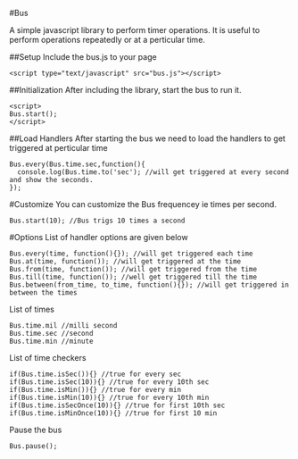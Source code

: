 #Bus

A simple javascript library to perform timer operations. It is useful to perform operations repeatedly or at a perticular time.

##Setup
Include the bus.js to your page
```
<script type="text/javascript" src="bus.js"></script>
```

##Initialization
After including the library, start the bus to run it.
```
<script>
Bus.start();
</script>
```

##Load Handlers
After starting the bus we need to load the handlers to get triggered at perticular time
```
Bus.every(Bus.time.sec,function(){
  console.log(Bus.time.to('sec'); //will get triggered at every second and show the seconds.
});
```

#Customize
You can customize the Bus frequencey ie times per second.
```
Bus.start(10); //Bus trigs 10 times a second
```

#Options
List of handler options are given below
```
Bus.every(time, function(){}); //will get triggered each time
Bus.at(time, function()); //will get triggered at the time
Bus.from(time, function()); //will get triggered from the time
Bus.till(time, function()); //well get triggered till the time
Bus.between(from_time, to_time, function(){}); //will get triggered in between the times
```

List of times
```
Bus.time.mil //milli second
Bus.time.sec //second
Bus.time.min //minute
```

List of time checkers
```
if(Bus.time.isSec()){} //true for every sec
if(Bus.time.isSec(10)){} //true for every 10th sec
if(Bus.time.isMin()){} //true for every min
if(Bus.time.isMin(10)){} //true for every 10th min
if(Bus.time.isSecOnce(10)){} //true for first 10th sec
if(Bus.time.isMinOnce(10)){} //true for first 10 min
```

Pause the bus
```
Bus.pause();
```
